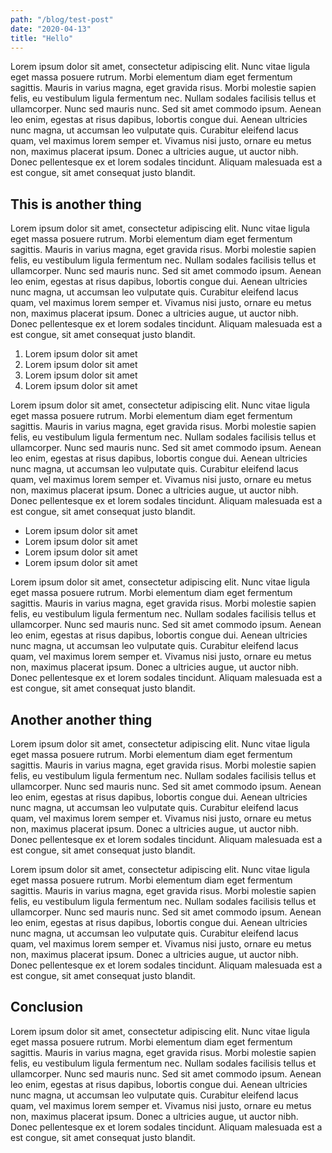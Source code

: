 ```yaml
---
path: "/blog/test-post"
date: "2020-04-13"
title: "Hello"
---
```


Lorem ipsum dolor sit amet, consectetur adipiscing elit. Nunc vitae ligula eget massa posuere rutrum. Morbi elementum diam eget fermentum sagittis. Mauris in varius magna, eget gravida risus. Morbi molestie sapien felis, eu vestibulum ligula fermentum nec. Nullam sodales facilisis tellus et ullamcorper. Nunc sed mauris nunc. Sed sit amet commodo ipsum. Aenean leo enim, egestas at risus dapibus, lobortis congue dui. Aenean ultricies nunc magna, ut accumsan leo vulputate quis. Curabitur eleifend lacus quam, vel maximus lorem semper et. Vivamus nisi justo, ornare eu metus non, maximus placerat ipsum. Donec a ultricies augue, ut auctor nibh. Donec pellentesque ex et lorem sodales tincidunt. Aliquam malesuada est a est congue, sit amet consequat justo blandit.

## This is another thing

Lorem ipsum dolor sit amet, consectetur adipiscing elit. Nunc vitae ligula eget massa posuere rutrum. Morbi elementum diam eget fermentum sagittis. Mauris in varius magna, eget gravida risus. Morbi molestie sapien felis, eu vestibulum ligula fermentum nec. Nullam sodales facilisis tellus et ullamcorper. Nunc sed mauris nunc. Sed sit amet commodo ipsum. Aenean leo enim, egestas at risus dapibus, lobortis congue dui. Aenean ultricies nunc magna, ut accumsan leo vulputate quis. Curabitur eleifend lacus quam, vel maximus lorem semper et. Vivamus nisi justo, ornare eu metus non, maximus placerat ipsum. Donec a ultricies augue, ut auctor nibh. Donec pellentesque ex et lorem sodales tincidunt. Aliquam malesuada est a est congue, sit amet consequat justo blandit.

1. Lorem ipsum dolor sit amet
2. Lorem ipsum dolor sit amet
3. Lorem ipsum dolor sit amet
4. Lorem ipsum dolor sit amet

Lorem ipsum dolor sit amet, consectetur adipiscing elit. Nunc vitae ligula eget massa posuere rutrum. Morbi elementum diam eget fermentum sagittis. Mauris in varius magna, eget gravida risus. Morbi molestie sapien felis, eu vestibulum ligula fermentum nec. Nullam sodales facilisis tellus et ullamcorper. Nunc sed mauris nunc. Sed sit amet commodo ipsum. Aenean leo enim, egestas at risus dapibus, lobortis congue dui. Aenean ultricies nunc magna, ut accumsan leo vulputate quis. Curabitur eleifend lacus quam, vel maximus lorem semper et. Vivamus nisi justo, ornare eu metus non, maximus placerat ipsum. Donec a ultricies augue, ut auctor nibh. Donec pellentesque ex et lorem sodales tincidunt. Aliquam malesuada est a est congue, sit amet consequat justo blandit.

* Lorem ipsum dolor sit amet
* Lorem ipsum dolor sit amet
* Lorem ipsum dolor sit amet
* Lorem ipsum dolor sit amet

Lorem ipsum dolor sit amet, consectetur adipiscing elit. Nunc vitae ligula eget massa posuere rutrum. Morbi elementum diam eget fermentum sagittis. Mauris in varius magna, eget gravida risus. Morbi molestie sapien felis, eu vestibulum ligula fermentum nec. Nullam sodales facilisis tellus et ullamcorper. Nunc sed mauris nunc. Sed sit amet commodo ipsum. Aenean leo enim, egestas at risus dapibus, lobortis congue dui. Aenean ultricies nunc magna, ut accumsan leo vulputate quis. Curabitur eleifend lacus quam, vel maximus lorem semper et. Vivamus nisi justo, ornare eu metus non, maximus placerat ipsum. Donec a ultricies augue, ut auctor nibh. Donec pellentesque ex et lorem sodales tincidunt. Aliquam malesuada est a est congue, sit amet consequat justo blandit.

## Another another thing

Lorem ipsum dolor sit amet, consectetur adipiscing elit. Nunc vitae ligula eget massa posuere rutrum. Morbi elementum diam eget fermentum sagittis. Mauris in varius magna, eget gravida risus. Morbi molestie sapien felis, eu vestibulum ligula fermentum nec. Nullam sodales facilisis tellus et ullamcorper. Nunc sed mauris nunc. Sed sit amet commodo ipsum. Aenean leo enim, egestas at risus dapibus, lobortis congue dui. Aenean ultricies nunc magna, ut accumsan leo vulputate quis. Curabitur eleifend lacus quam, vel maximus lorem semper et. Vivamus nisi justo, ornare eu metus non, maximus placerat ipsum. Donec a ultricies augue, ut auctor nibh. Donec pellentesque ex et lorem sodales tincidunt. Aliquam malesuada est a est congue, sit amet consequat justo blandit.

Lorem ipsum dolor sit amet, consectetur adipiscing elit. Nunc vitae ligula eget massa posuere rutrum. Morbi elementum diam eget fermentum sagittis. Mauris in varius magna, eget gravida risus. Morbi molestie sapien felis, eu vestibulum ligula fermentum nec. Nullam sodales facilisis tellus et ullamcorper. Nunc sed mauris nunc. Sed sit amet commodo ipsum. Aenean leo enim, egestas at risus dapibus, lobortis congue dui. Aenean ultricies nunc magna, ut accumsan leo vulputate quis. Curabitur eleifend lacus quam, vel maximus lorem semper et. Vivamus nisi justo, ornare eu metus non, maximus placerat ipsum. Donec a ultricies augue, ut auctor nibh. Donec pellentesque ex et lorem sodales tincidunt. Aliquam malesuada est a est congue, sit amet consequat justo blandit.

## Conclusion

Lorem ipsum dolor sit amet, consectetur adipiscing elit. Nunc vitae ligula eget massa posuere rutrum. Morbi elementum diam eget fermentum sagittis. Mauris in varius magna, eget gravida risus. Morbi molestie sapien felis, eu vestibulum ligula fermentum nec. Nullam sodales facilisis tellus et ullamcorper. Nunc sed mauris nunc. Sed sit amet commodo ipsum. Aenean leo enim, egestas at risus dapibus, lobortis congue dui. Aenean ultricies nunc magna, ut accumsan leo vulputate quis. Curabitur eleifend lacus quam, vel maximus lorem semper et. Vivamus nisi justo, ornare eu metus non, maximus placerat ipsum. Donec a ultricies augue, ut auctor nibh. Donec pellentesque ex et lorem sodales tincidunt. Aliquam malesuada est a est congue, sit amet consequat justo blandit.
